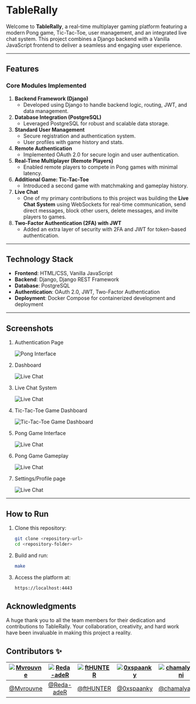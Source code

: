 # TableRally

Welcome to **TableRally**, a real-time multiplayer gaming platform featuring a modern Pong game, Tic-Tac-Toe, user management, and an integrated live chat system. This project combines a Django backend with a Vanilla JavaScript frontend to deliver a seamless and engaging user experience.

---

## Features

### Core Modules Implemented
1. **Backend Framework (Django)**  
   - Developed using Django to handle backend logic, routing, JWT, and data management.
2. **Database Integration (PostgreSQL)**  
   - Leveraged PostgreSQL for robust and scalable data storage.
3. **Standard User Management**  
   - Secure registration and authentication system.  
   - User profiles with game history and stats.
4. **Remote Authentication**  
   - Implemented OAuth 2.0 for secure login and user authentication.
5. **Real-Time Multiplayer (Remote Players)**  
   - Enabled remote players to compete in Pong games with minimal latency.
6. **Additional Game: Tic-Tac-Toe**  
   - Introduced a second game with matchmaking and gameplay history.
7. **Live Chat**  
   - One of my primary contributions to this project was building the **Live Chat System** using WebSockets for real-time communication, send direct messages, block other users, delete messages, and invite players to games.
8. **Two-Factor Authentication (2FA) with JWT**  
   - Added an extra layer of security with 2FA and JWT for token-based authentication.

---

## Technology Stack

- **Frontend**: HTML/CSS, Vanilla JavaScript  
- **Backend**: Django, Django REST Framework
- **Database**: PostgreSQL  
- **Authentication**: OAuth 2.0, JWT, Two-Factor Authentication  
- **Deployment**: Docker Compose for containerized development and deployment  

---

## Screenshots

1. Authentication Page
   
   ![Pong Interface](https://github.com/user-attachments/assets/4fde95c2-1ef0-4dbc-b7f1-c3fbb8e58aed)

2. Dashboard
   
   ![Live Chat](https://github.com/user-attachments/assets/8c0c6825-180e-413f-ad1b-581e986d3fc6)

3. Live Chat System
   
   ![Live Chat](https://github.com/user-attachments/assets/20dbc5e0-b448-4f12-ad5b-cabce1ea4c00)

4. Tic-Tac-Toe Game Dashboard
   
   ![Tic-Tac-Toe Game Dashboard](https://github.com/user-attachments/assets/e86ff7c3-17e8-476d-8f28-7ff668326e0a)

5. Pong Game Interface
   
   ![Live Chat](https://github.com/user-attachments/assets/999cb8d3-ec4f-4729-9c06-8037939f94c8)

6. Pong Game Gameplay
   
   ![Live Chat](https://github.com/user-attachments/assets/9c5ae5d9-a6f4-465e-b182-f17b00e8b6f3)

7. Settings/Profile page
    
   ![Live Chat](https://github.com/user-attachments/assets/2e92fa2b-9ee4-4998-a144-6d7efd7b3e6d)

---

## How to Run

1. Clone this repository:  
   ```bash
   git clone <repository-url>
   cd <repository-folder>
   ```
2. Build and run:
   ```bash
   make
   ```
3. Access the platform at:
   ```bash
   https://localhost:4443
   ```

## Acknowledgments

A huge thank you to all the team members for their dedication and contributions to TableRally. Your collaboration, creativity, and hard work have been invaluable in making this project a reality.

## Contributors ✨


| [![Mvrouvne](https://github.com/mvrouvne.png?size=100)](https://github.com/mvrouvne) | [![Reda-adeR](https://github.com/Reda-adeR.png?size=100)](https://github.com/Reda-adeR) | [![ftHUNTER](https://github.com/ftHUNTER.png?size=100)](https://github.com/ftHUNTER) | [![0xspaanky](https://github.com/0xspaanky.png?size=100)](https://github.com/0xspaanky) | [![chamalyamani](https://github.com/chamalyamani.png?size=100)](https://github.com/chamalyamani) |
| :----------------------------------------------------------------------------------: | :-------------------------------------------------------------------------------------: | :----------------------------------------------------------------------------------------: | :--------------------------------------------------------------------------------: | :-----------------------------------------------------------------------------------: |
|       [@Mvrouvne](https://github.com/mvrouvne)                                       |       [@Reda-adeR](https://github.com/Reda-adeR)                                       |       [@ftHUNTER](https://github.com/ftHUNTER)                                       |       [@0xspaanky](https://github.com/0xspaanky)                                       |       [@chamalyamani](https://github.com/chamalyamani)                                 |
